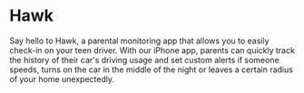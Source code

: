 # Hawk

Say hello to Hawk, a parental monitoring app that allows you to easily check-in on your teen driver. With our iPhone app, parents can quickly track the history of their car's driving usage and set custom alerts if someone speeds, turns on the car in the middle of the night or leaves a certain radius of your home unexpectedly.